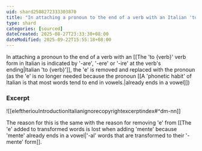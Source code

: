 ```yaml
---
uid: shard2508272333303870
title: "In attaching a pronoun to the end of a verb with an Italian 'to {verb}' form, the 'e' is removed, replaced with the pronoun"
type: shard
categories: [sourced]
dateCreated: 2025-08-27T23:33:30+08:00
dateModified: 2025-09-22T15:55:18+08:00
---
```

In attaching a pronoun to the end of a verb with an [[The 'to {verb}' verb form in Italian is indicated by '-are', '-ere' or '-ire' at the verb's ending|Italian 'to {verb}']], the 'e' is removed and replaced with the pronoun (as the 'e' is no longer needed because the pronoun [[A 'phonetic habit' of Italian is that most words tend to end in vowels.|already ends in a vowel]])

### Excerpt
![[eleftheriouIntroductionItalianignorecopyrightexcerptindex#^dm-nn]]

The reason for this is the same with the reason for removing 'e' from [[The 'e' added to transformed words is lost when adding 'mente' because 'mente' already ends in a vowel|'-al' words that are transformed to their '-mente' form]].